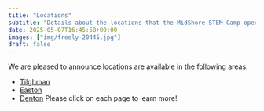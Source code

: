 ```yaml
---
title: "Locations"
subtitle: "Details about the locations that the MidShore STEM Camp operates"
date: 2025-05-07T16:45:58+00:00
images: ["img/freely-20445.jpg"]
draft: false
---
```


We are pleased to announce locations are available in the following areas:
- [Tilghman](https://midshorestem.org/tilghman-location/)
- [Easton](https://midshorestem.org/easton-location/)
- [Denton](https://midshorestem.org/denton-location/)
Please click on each page to learn more!

